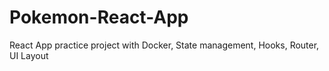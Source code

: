 # Pokemon-React-App
React App practice project with Docker, State management, Hooks, Router, UI Layout
